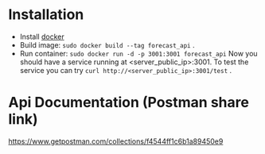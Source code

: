 # Installation

 - Install [docker](https://docs.docker.com/engine/install/)
 - Build image: `sudo docker build --tag forecast_api` .
 - Run container: `sudo docker run -d -p 3001:3001 forecast_api`
Now you should have a service running at <server_public_ip>:3001. To test the service you can try 
`curl http://<server_public_ip>:3001/test` . 

# Api Documentation (Postman share link)

https://www.getpostman.com/collections/f4544ff1c6b1a89450e9